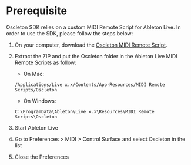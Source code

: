 # Prerequisite

Oscleton SDK relies on a custom MIDI Remote Script for Ableton Live. In order to use the SDK, please follow the steps below:

1. On your computer, download the [Oscleton MIDI Remote Script].
2. Extract the ZIP and put the Oscleton folder in the Ableton Live MIDI Remote Scripts as follow:

    * On Mac:
    ```
    /Applications/Live x.x/Contents/App-Resources/MIDI Remote Scripts/Oscleton
    ```

    * On Windows:
    ```
    C:\ProgramData\Ableton\Live x.x\Resources\MIDI Remote Scripts\Oscleton
    ```

3. Start Ableton Live
4. Go to Preferences > MIDI > Control Surface and select Oscleton in the list
5. Close the Preferences





[Oscleton MIDI Remote Script]: https://oscleton.com/download/midi-remote-script/1.0.0/oscleton.zip